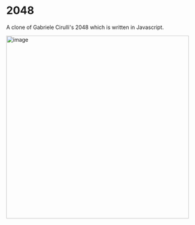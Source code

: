 # 2048

A clone of Gabriele Cirulli's 2048 which is written in Javascript.

<img width="485" alt="image" src="https://user-images.githubusercontent.com/13421233/44404147-e238de80-a573-11e8-9305-1f31ce8a729c.png">
